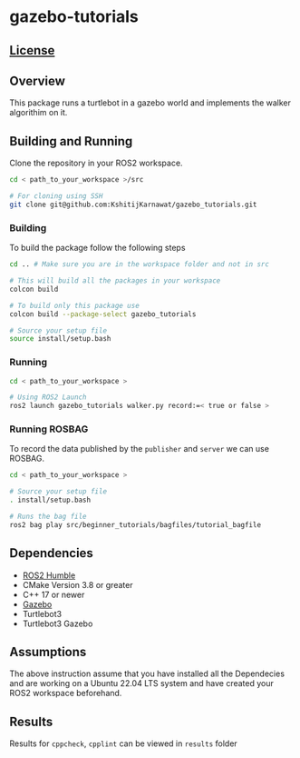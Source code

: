 # gazebo-tutorials

## [License](LICENSE)

## Overview

This package runs a turtlebot in a gazebo world and implements the walker algorithim on it.

## Building and Running

Clone the repository in your ROS2 workspace.

```sh
cd < path_to_your_workspace >/src

# For cloning using SSH
git clone git@github.com:KshitijKarnawat/gazebo_tutorials.git

```

### Building

To build the package follow the following steps

```sh
cd .. # Make sure you are in the workspace folder and not in src

# This will build all the packages in your workspace
colcon build

# To build only this package use
colcon build --package-select gazebo_tutorials

# Source your setup file
source install/setup.bash
```

### Running

```sh
cd < path_to_your_workspace >

# Using ROS2 Launch
ros2 launch gazebo_tutorials walker.py record:=< true or false >
```

### Running ROSBAG

To record the data published by the `publisher` and `server` we can use ROSBAG.

```sh
cd < path_to_your_workspace >

# Source your setup file
. install/setup.bash

# Runs the bag file
ros2 bag play src/beginner_tutorials/bagfiles/tutorial_bagfile
```

## Dependencies

- [ROS2 Humble](https://docs.ros.org/en/humble/index.html)
- CMake Version 3.8 or greater
- C++ 17 or newer
- [Gazebo](http://gazebosim.org/tutorials?tut=ros2_installing&cat=connect_ros)
- Turtlebot3
- Turtlebot3 Gazebo

## Assumptions

The above instruction assume that you have installed all the Dependecies and are working on a Ubuntu 22.04 LTS system and have created your ROS2 workspace beforehand.

## Results

Results for `cppcheck`, `cpplint` can be viewed in `results` folder
